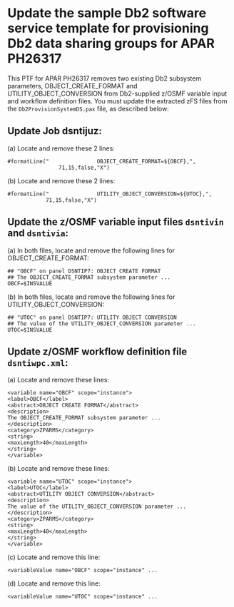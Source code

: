 # Update the sample Db2 software service template for provisioning Db2 data sharing groups for APAR PH26317

 This PTF for APAR PH26317 removes two existing Db2 subsystem parameters, OBJECT_CREATE_FORMAT and UTILITY_OBJECT_CONVERSION from Db2-supplied z/OSMF variable input and workflow definition files.  You must update the extracted zFS files from the `Db2ProvisionSystemDS.pax` file, as described below:

## Update Job dsntijuz:

 (a) Locate and remove these 2 lines:

    #formatLine("               OBJECT_CREATE_FORMAT=${OBCF},",
                    71,15,false,"X")                                     


(b) Locate and remove these 2 lines:

    #formatLine("               UTILITY_OBJECT_CONVERSION=${UTOC},", 
                71,15,false,"X") 

## Update the z/OSMF variable input files `dsntivin` and `dsntivia`: 

(a) In both files, locate and remove the following lines for OBJECT_CREATE_FORMAT:

    ## "OBCF" on panel DSNTIP7: OBJECT CREATE FORMAT
    ## The OBJECT_CREATE_FORMAT subsystem parameter ...
    OBCF=$INSVALUE

(b) In both files, locate and remove the following lines for UTILITY_OBJECT_CONVERSION:
 
    ## "UTOC" on panel DSNTIP7: UTILITY OBJECT CONVERSION   
    ## The value of the UTILITY_OBJECT_CONVERSION parameter ...
    UTOC=$INSVALUE                                       

## Update z/OSMF workflow definition file `dsntiwpc.xml`:

(a) Locate and remove these lines: 
 
    <variable name="OBCF" scope="instance">     
    <label>OBCF</label>                         
    <abstract>OBJECT CREATE FORMAT</abstract>   
    <description>                               
    The OBJECT_CREATE_FORMAT subsystem parameter ...
    </description>                              
    <category>ZPARMS</category>                 
    <string>                                    
    <maxLength>40</maxLength>                   
    </string>                                   
    </variable>

(b) Locate and remove these lines: 

    <variable name="UTOC" scope="instance">             
    <label>UTOC</label>                                 
    <abstract>UTILITY OBJECT CONVERSION</abstract>      
    <description>                                       
    The value of the UTILITY_OBJECT_CONVERSION parameter ...
    </description>                                      
    <category>ZPARMS</category>                         
    <string>                                            
    <maxLength>40</maxLength>                           
    </string>                                           
    </variable>

(c) Locate and remove this line: 

    <variableValue name="OBCF" scope="instance" ...

(d) Locate and remove this line: 

    <variableValue name="UTOC" scope="instance" ...

